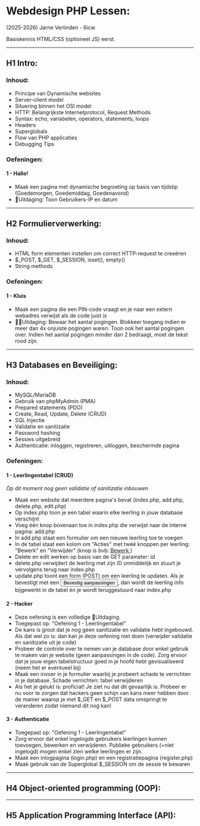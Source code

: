# Webdesign PHP Lessen:
(2025-2026) Jarne Verlinden - 6icw

Basiskennis HTML/CSS (optioneel JS) eerst.

---

## H1 Intro:

### Inhoud:
- Principe van Dynamische websites
- Server-client model
- Situering binnen het OSI model
- HTTP: Belangrijkste Internetprotocol, Request Methods
- Syntax: echo, variabelen, operators, statements, loops
- Headers
- Superglobals
- Flow van PHP applicaties
- Debugging Tips

### Oefeningen:
#### 1 - Hallo!
- Maak een pagina met dynamische begroeting op basis van tijdstip (Goedemorgen, Goedemiddag, Goedenavond)
- 🔴Uitdaging: Toon Gebruikers-IP en datum

---

## H2 Formulierverwerking:

### Inhoud:
- HTML form elementen instellen om correct HTTP-request te creeëren
- $_POST, $_GET, $_SESSION, isset(), empty()
- String methods

### Oefeningen:
#### 1 - Kluis
- Maak een pagina die een PIN-code vraagt en je naar een extern webadres verwijst als de code juist is
- 🔴🔴Uitdaging: Bewaar het aantal pogingen. Blokkeer toegang indien er meer dan 4x onjuiste pogingen waren. 
  Toon ook het aantal pogingen over. Indien het aantal pogingen minder dan 2 bedraagt, moet de tekst rood zijn.

---

## H3 Databases en Beveiliging:

### Inhoud:
- MySQL/MariaDB
- Gebruik van phpMyAdmin (PMA)
- Prepared statements (PDO)
- Create, Read, Update, Delete (CRUD)
- SQL Injectie
- Validatie en sanitizatie
- Password hashing
- Sessies uitgebreid
- Authenticatie: inloggen, registreren, uitloggen, beschermde pagina

### Oefeningen:
#### 1 - Leerlingentabel (CRUD)
*Op dit moment nog geen validatie of sanitizatie inbouwen*
- Maak een website dat meerdere pagina's bevat (index.php, add.php, delete.php, edit.php)
- Op index.php toon je een tabel waarin elke leerling in jouw database verschijnt
- Voeg één knop bovenaan toe in index.php die verwijst naar de interne pagina: add.php
- In add.php staat een formulier om een nieuwe leerling toe te voegen
- In de tabel staat een kolom om "Acties" met twéé knoppen per leerling: "Bewerk" en "Verwijder" (knop is bvb: <a href="edit.php?id=ID"> Bewerk </a>)
- Delete en edit werken op basis van de GET parameter: id
- delete.php verwijdert de leerling met zijn ID onmiddelijk en stuurt je vervolgens terug naar index.php
- update.php toont een form (POST) om een leerling te updaten. Als je bevestigt met een <button type="submit">Bevestig aanpassingen</button>, dan wordt de leerling info bijgewerkt in de tabel én je wordt teruggestuurd naar index.php

#### 2 - Hacker
- Deze oefening is een volledige 🔴Uitdaging.
- Toegepast op: "Oefening 1 - Leerlingentabel"
- De kans is groot dat je nog geen sanitizatie en validatie hebt ingebouwd. Als dat wel zo is: dan kan je deze oefening niet doen (verwijder validatie en sanitizatie uit je code)
- Probeer de controle over te nemen van je database door enkel gebruik te maken van je website (geen aanpassingen in de code). Zorg ervoor dat je jouw eigen tabelstructuur goed in je hoofd hebt gevisualiseerd (neem het er eventueel bij)
- Maak een invoer in je formulier waarbij je probeert schade te verrichten in je database. Schade verrichten: tabel verwijderen
- Als het je gelukt is: proficiat! Je ziet nu dat dit gevaarlijk is. Probeer er nu voor te zorgen dat hackers geen schijn van kans meer hebben door de manier waarop je met $_GET en $_POST data omspringt te veranderen zodat niemand dit nog kan!

#### 3 - Authenticatie
- Toegepast op: "Oefening 1 - Leerlingentabel"
- Zorg ervoor dat enkel ingelogde gebruikers leerlingen kunnen toevoegen, bewerken en verwijderen. Publieke gebruikers (=niet ingelogd) mogen enkel zien welke leerlingen er zijn.
- Maak een inlogpagina (login.php) en een registratiepagina (register.php)
- Maak gebruik van de Superglobal $_SESSION om de sessie te bewaren

---

## H4 Object-oriented programming (OOP):


---

## H5 Application Programming Interface (API):
